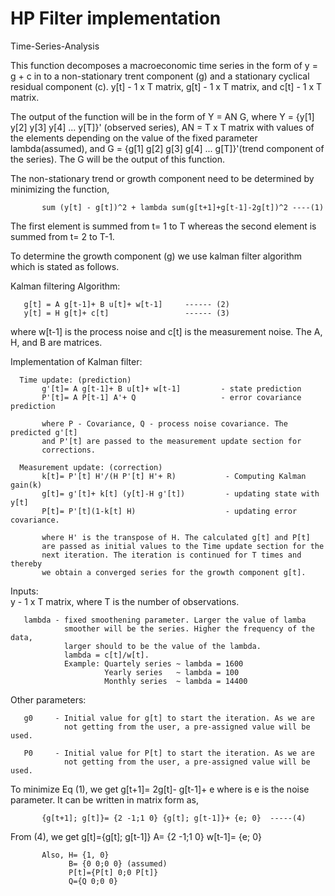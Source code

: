 # HP Filter implementation
Time-Series-Analysis

   This function decomposes a macroeconomic time series in the form of y = g + c in to a
 non-stationary trent component (g) and a stationary cyclical residual
 component (c). 
   y[t] - 1 x T matrix, g[t] - 1 x T matrix, and c[t] - 1 x T matrix.

   The output of the function will be in the form of 
                              Y = AN G,
 where Y = {y[1] y[2] y[3] y[4] ... y[T]}' (observed series), AN = T x T matrix with values of the
 elements depending on the value of the fixed parameter lambda(assumed), and 
 G = {g[1] g[2] g[3] g[4] ... g[T]}'(trend component of the series). The G
 will be the output of this function.

   The non-stationary trend or growth component need to be determined by
 minimizing the function, 

           sum (y[t] - g[t])^2 + lambda sum(g[t+1]+g[t-1]-2g[t])^2 ----(1)

   The first element is summed from t= 1 to T whereas the second element is
 summed from t= 2 to T-1.
 
   To determine the growth component (g) we use kalman filter algorithm which is stated as follows.
 
   Kalman filtering Algorithm:

       g[t] = A g[t-1]+ B u[t]+ w[t-1]     ------ (2)
       y[t] = H g[t]+ c[t]                 ------ (3)
   where w[t-1] is the process noise and c[t] is the measurement noise.
   The A, H, and B are matrices.

   Implementation of Kalman filter:
       
      Time update: (prediction)
           g'[t]= A g[t-1]+ B u[t]+ w[t-1]         - state prediction
           P'[t]= A P[t-1] A'+ Q                   - error covariance prediction
           
           where P - Covariance, Q - process noise covariance. The predicted g'[t]
           and P'[t] are passed to the measurement update section for
           corrections.

      Measurement update: (correction)
           k[t]= P'[t] H'/(H P'[t] H'+ R)           - Computing Kalman gain(k) 
           g[t]= g'[t]+ k[t] (y[t]-H g'[t])         - updating state with y[t]
           P[t]= P'[t](1-k[t] H)                    - updating error covariance. 

           where H' is the transpose of H. The calculated g[t] and P[t]
           are passed as initial values to the Time update section for the
           next iteration. The iteration is continued for T times and thereby 
           we obtain a converged series for the growth component g[t].

   Inputs:  
       y      - 1 x T matrix, where T is the number of observations.
                    
       lambda - fixed smoothening parameter. Larger the value of lamba
                smoother will be the series. Higher the frequency of the data,
                larger should to be the value of the lambda. 
                lambda = c[t]/w[t].
                Example: Quartely series ~ lambda = 1600
                         Yearly series   ~ lambda = 100
                         Monthly series  ~ lambda = 14400

   Other parameters:
                  
       g0     - Initial value for g[t] to start the iteration. As we are 
                not getting from the user, a pre-assigned value will be used.

       P0     - Initial value for P[t] to start the iteration. As we are 
                not getting from the user, a pre-assigned value will be used.  
       
   To minimize Eq (1), we get g[t+1]= 2g[t]- g[t-1]+ e where is e is the
   noise parameter. It can be written in matrix form as,
           
           {g[t+1]; g[t]}= {2 -1;1 0} {g[t]; g[t-1]}+ {e; 0}  -----(4)
   
   From (4), we get
           g[t]={g[t]; g[t-1]}
           A= {2 -1;1 0}
           w[t-1]= {e; 0}

           Also, H= {1, 0}
                 B= {0 0;0 0} (assumed)
                 P[t]={P[t] 0;0 P[t]}
                 Q={Q 0;0 0}
